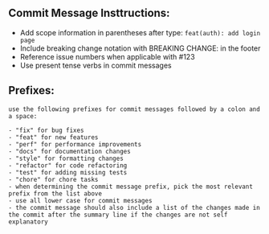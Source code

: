 ## Commit Message Insttructions:

- Add scope information in parentheses after type: `feat(auth): add login page`
- Include breaking change notation with BREAKING CHANGE: in the footer
- Reference issue numbers when applicable with #123
- Use present tense verbs in commit messages

## Prefixes:

    use the following prefixes for commit messages followed by a colon and a space:

    - "fix" for bug fixes
    - "feat" for new features
    - "perf" for performance improvements
    - "docs" for documentation changes
    - "style" for formatting changes
    - "refactor" for code refactoring
    - "test" for adding missing tests
    - "chore" for chore tasks
    - when determining the commit message prefix, pick the most relevant prefix from the list above
    - use all lower case for commit messages
    - the commit message should also include a list of the changes made in the commit after the summary line if the changes are not self explanatory

